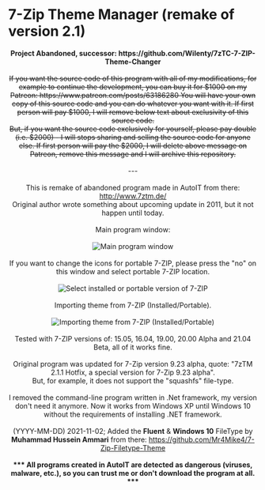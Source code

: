 # 7-Zip Theme Manager (remake of version 2.1)
<center>
<b>Project Abandoned, successor: https://github.com/Wilenty/7zTC-7-ZIP-Theme-Changer</b>
<br><br>
<s>If you want the source code of this program with all of my modifications, for example to continue the development, you can buy it for $1000 on my Patreon: https://www.patreon.com/posts/63186280
You will have your own copy of this source code and you can do whatever you want with it. If first person will pay $1000, I will remove below text about exclusivity of this source code.
<br>
But, if you want the source code exclusively for yourself, please pay double (i.e. $2000) - I will stops sharing and selling the source code for anyone else. If first person will pay the $2000, I will delete above message on Patreon, remove this message and I will archive this repository. <br></s>
<br>---<br><br>
This is remake of abandoned program made in AutoIT from there: <a target="_blank" href="http://www.7ztm.de/">http://www.7ztm.de/</a><br>
Original author wrote something about upcoming update in 2011, but it not happen until today.<br>
<br>
Main program window:<br>
<br>
<img src="https://user-images.githubusercontent.com/61757638/140874313-55909961-c16c-4f78-9edd-a2f0ac4093e5.png" alt="Main program window"><br>
<br>
If you want to change the icons for portable 7-ZIP, please press the "no" on this window and select portable 7-ZIP location.<br>
<br>
<img src="https://i.imgur.com/a8LRZ0W.png" alt="Select installed or portable version of 7-ZIP"><br>
<br>
Importing theme from 7-ZIP (Installed/Portable).<br>
<br>
<img src="https://user-images.githubusercontent.com/61757638/140874652-1ded76da-c09a-4820-9ce7-e37a94e56638.png" alt="Importing theme from 7-ZIP (Installed/Portable)"><br>
<br>
Tested with 7-ZIP versions of: 15.05, 16.04, 19.00, 20.00 Alpha and 21.04 Beta, all of it works fine.<br>
<br>
Original program was updated for 7-Zip version 9.23 alpha, quote: "7zTM 2.1.1 Hotfix, a special version for 7-Zip 9.23 alpha".<br>
But, for example, it does not support the "squashfs" file-type.<br>
<br>
I removed the command-line program written in .Net framework, my version don't need it anymore. Now it works from Windows XP until Windows 10 without the requirements of installing .NET framework.<br>
<br>
(YYYY-MM-DD) 2021-11-02; Added the <b>Fluent</b> & <b>Windows 10</b> FileType by <b>Muhammad Hussein Ammari</b> from there: <a target="_blank" href="https://github.com/Mr4Mike4/7-Zip-Filetype-Theme">https://github.com/Mr4Mike4/7-Zip-Filetype-Theme</a><br>
<br>
<B>*** All programs created in AutoIT are detected as dangerous (viruses, malware, etc.), so you can trust me or don't download the program at all. ***</B>
</center>
